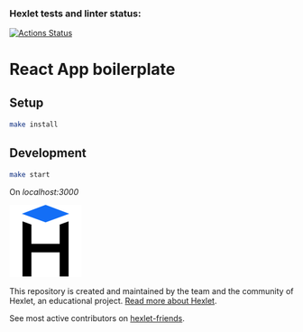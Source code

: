 ### Hexlet tests and linter status:
[![Actions Status](https://github.com/hawkprimarch/frontend-project-12/workflows/hexlet-check/badge.svg)](https://github.com/hawkprimarch/frontend-project-12/actions)

# React App boilerplate

## Setup

```bash
make install
```

## Development

```bash
make start
```
On *localhost:3000*

[![Hexlet Ltd. logo](https://raw.githubusercontent.com/Hexlet/assets/master/images/hexlet_logo128.png)](https://hexlet.io/?utm_source=github&utm_medium=link&utm_campaign=react-application)

This repository is created and maintained by the team and the community of Hexlet, an educational project. [Read more about Hexlet](https://hexlet.io/?utm_source=github&utm_medium=link&utm_campaign=react-application).

See most active contributors on [hexlet-friends](https://friends.hexlet.io/).
